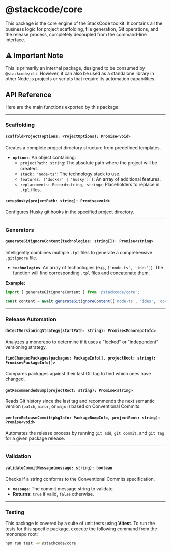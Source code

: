 
# @stackcode/core

This package is the core engine of the StackCode toolkit. It contains all the business logic for project scaffolding, file generation, Git operations, and the release process, completely decoupled from the command-line interface.

## ⚠️ Important Note

This is primarily an internal package, designed to be consumed by `@stackcode/cli`. However, it can also be used as a standalone library in other Node.js projects or scripts that require its automation capabilities.

## API Reference

Here are the main functions exported by this package:

---

### Scaffolding

#### `scaffoldProject(options: ProjectOptions): Promise<void>`
Creates a complete project directory structure from predefined templates.

- **`options`**: An object containing:
    - `projectPath: string`: The absolute path where the project will be created.
    - `stack: 'node-ts'`: The technology stack to use.
    - `features: ('docker' | 'husky')[]`: An array of additional features.
    - `replacements: Record<string, string>`: Placeholders to replace in `.tpl` files.

#### `setupHusky(projectPath: string): Promise<void>`
Configures Husky git hooks in the specified project directory.

---

### Generators

#### `generateGitignoreContent(technologies: string[]): Promise<string>`
Intelligently combines multiple `.tpl` files to generate a comprehensive `.gitignore` file.

- **`technologies`**: An array of technologies (e.g., `['node-ts', 'ides']`). The function will find corresponding `.tpl` files and concatenate them.

**Example:**
```typescript
import { generateGitignoreContent } from '@stackcode/core';

const content = await generateGitignoreContent(['node-ts', 'ides', 'docker']);
```
---

### Release Automation

#### `detectVersioningStrategy(startPath: string): Promise<MonorepoInfo>`
Analyzes a monorepo to determine if it uses a "locked" or "independent" versioning strategy.

#### `findChangedPackages(packages: PackageInfo[], projectRoot: string): Promise<PackageInfo[]>`
Compares packages against their last Git tag to find which ones have changed.

#### `getRecommendedBump(projectRoot: string): Promise<string>`
Reads Git history since the last tag and recommends the next semantic version (`patch`, `minor`, or `major`) based on Conventional Commits.

#### `performReleaseCommit(pkgInfo: PackageBumpInfo, projectRoot: string): Promise<void>`
Automates the release process by running `git add`, `git commit`, and `git tag` for a given package release.

---

### Validation

#### `validateCommitMessage(message: string): boolean`
Checks if a string conforms to the Conventional Commits specification.

- **`message`**: The commit message string to validate.
- **Returns**: `true` if valid, `false` otherwise.

---

### Testing

This package is covered by a suite of unit tests using **Vitest**. To run the tests for this specific package, execute the following command from the monorepo root:

```bash
npm run test -w @stackcode/core
```
